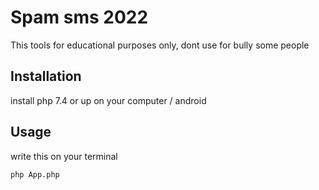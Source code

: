 # Spam sms 2022

This tools for educational purposes only, dont use for bully some people

## Installation
install php 7.4 or up on your computer / android

## Usage
write this on your terminal

```bash
php App.php
```
